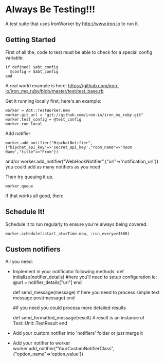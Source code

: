 # Always Be Testing!!!

A test suite that uses IronWorker by http://www.iron.io to run it.

## Getting Started

First of all the, code to test must be able to check for a special config variable:

    if defined? $abt_config
      @config = $abt_config
    end

A real world example is here: https://github.com/iron-io/iron_mq_ruby/blob/master/test/test_base.rb

Get it running locally first, here's an example:

    worker = Abt::TestWorker.new
    worker.git_url = "git://github.com/iron-io/iron_mq_ruby.git"
    worker.test_config = @test_config
    worker.run_local

Add notifier

    worker.add_notifier("HipchatNotifier",{"hipchat_api_key"=>'secret_api_key',"room_name"=>'Room Name',"title"=>"From"})
and/or
    worker.add_notifier("WebHookNotifier",{"url"=>'notification_url'})
you could add as many notifiers as you need

Then try queuing it up.

    worker.queue

If that works all good, then:

## Schedule It!

Schedule it to run regularly to ensure you're always being covered.

    worker.schedule(:start_at=>Time.now, :run_every=>3600)

## Custom notifiers
All you need:

* Implement in your notificator following methods:
    def initialize(notifier_details)
      #here you'll need to setup configuration ie:
      @url = notifier_details["url"]
    end

    def send_message(message)
      # here you need to process simple text message
      post(message)
    end

    #if you need you could process more detailed results

    def send_formatted_message(result)
      # result is an instance of Test::Unit::TestResult
    end
* Add your custom notifier into 'notifiers' folder or just merge it
* Add your notifier to worker
     worker.add_notifier("YourCustomNotifierClass",{"option_name"=>'option_value'})